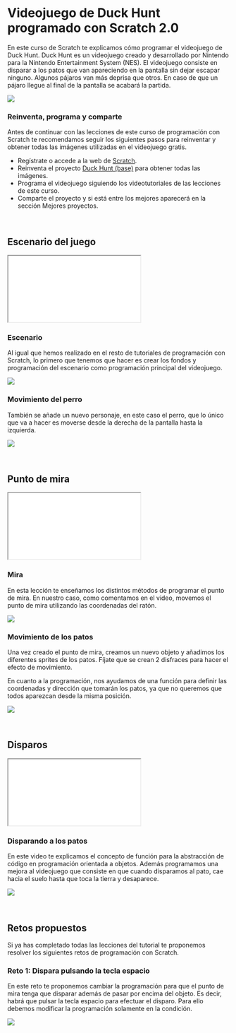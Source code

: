 # Videojuego de Duck Hunt programado con Scratch 2.0

En este curso de Scratch te explicamos cómo programar el videojuego de Duck Hunt. Duck Hunt es un videojuego creado y desarrollado por Nintendo para la Nintendo Entertainment System (NES). El videojuego consiste en disparar a los patos que van apareciendo en la pantalla sin dejar escapar ninguno. Algunos pájaros van más deprisa que otros. En caso de que un pájaro llegue al final de la pantalla se acabará la partida.

![](img/preview.gif)

### Reinventa, programa y comparte

Antes de continuar con las lecciones de este curso de programación con Scratch te recomendamos seguir los siguientes pasos para reinventar y obtener todas las imágenes utilizadas en el videojuego gratis.

- Regístrate o accede a la web de <a target="_blank" href="https://scratch.mit.edu">Scratch</a>.
- Reinventa el proyecto <a target="_blank" href="https://scratch.mit.edu/projects/147152758/editor">Duck Hunt (base)</a> para obtener todas las imágenes.
- Programa el videojuego siguiendo los videotutoriales de las lecciones de este curso.
- Comparte el proyecto y si está entre los mejores aparecerá en la sección Mejores proyectos.



<br />



## Escenario del juego

<div class="iframe">
  <iframe src="//www.youtube.com/embed/wUIJIWI6WsU" allowfullscreen></iframe>
</div>

### Escenario

Al igual que hemos realizado en el resto de tutoriales de programación con Scratch, lo primero que tenemos que hacer es crear los fondos y programación del escenario como programación principal del videojuego.

![](img/escenario.png)

### Movimiento del perro

También se añade un nuevo personaje, en este caso el perro, que lo único que va a hacer es moverse desde la derecha de la pantalla hasta la izquierda.

![](img/perro.png)



<br />



## Punto de mira

<div class="iframe">
  <iframe src="//www.youtube.com/embed/XUFgF33qhX0" allowfullscreen></iframe>
</div>

### Mira

En esta lección te enseñamos los distintos métodos de programar el punto de mira. En nuestro caso, como comentamos en el video, movemos el punto de mira utilizando las coordenadas del ratón.

![](img/mira.png)

### Movimiento de los patos

Una vez creado el punto de mira, creamos un nuevo objeto y añadimos los diferentes sprites de los patos. Fíjate que se crean 2 disfraces para hacer el efecto de movimiento.

En cuanto a la programación, nos ayudamos de una función para definir las coordenadas y dirección que tomarán los patos, ya que no queremos que todos aparezcan desde la misma posición.

![](img/patos.png)



<br />



## Disparos

<div class="iframe">
  <iframe src="//www.youtube.com/embed/zz0DTHV0XBE" allowfullscreen></iframe>
</div>

### Disparando a los patos

En este video te explicamos el concepto de función para la abstracción de código en programación orientada a objetos. Además programamos una mejora al videojuego que consiste en que cuando disparamos al pato, cae hacia el suelo hasta que toca la tierra y desaparece.

![](img/disparar.png)



<br />



## Retos propuestos

Si ya has completado todas las lecciones del tutorial te proponemos resolver los siguientes retos de programación con Scratch.

### Reto 1: Dispara pulsando la tecla espacio

En este reto te proponemos cambiar la programación para que el punto de mira tenga que disparar además de pasar por encima del objeto. Es decir, habrá que pulsar la tecla espacio para efectuar el disparo. Para ello debemos modificar la programación solamente en la condición.

![](img/reto-1.png)
